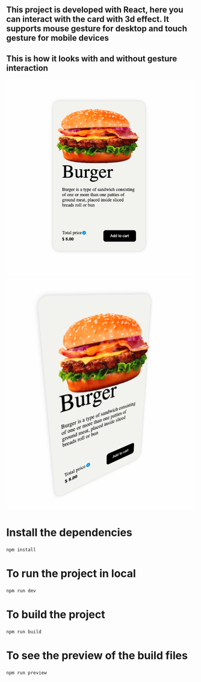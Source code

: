 ## This project is developed with React, here you can interact with the card with 3d effect. It supports mouse gesture for desktop and touch gesture for mobile devices

## This is how it looks with and without gesture interaction

![Screenshot](./docs/images/preview.png)
![Screenshot](./docs/images/preview_3d.png)

# Install the dependencies

`npm install`

# To run the project in local

`npm run dev`

# To build the project

`npm run build`

# To see the preview of the build files

`npm run preview`
